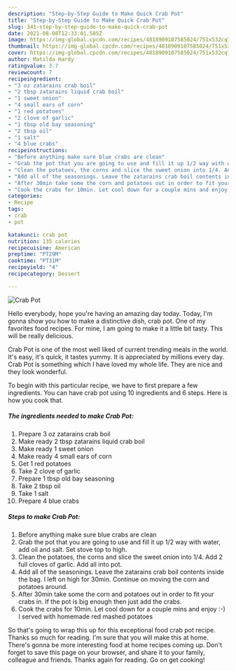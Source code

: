 ```yaml
---
description: "Step-by-Step Guide to Make Quick Crab Pot"
title: "Step-by-Step Guide to Make Quick Crab Pot"
slug: 341-step-by-step-guide-to-make-quick-crab-pot
date: 2021-08-08T12:33:01.585Z
image: https://img-global.cpcdn.com/recipes/4818909107585024/751x532cq70/crab-pot-recipe-main-photo.jpg
thumbnail: https://img-global.cpcdn.com/recipes/4818909107585024/751x532cq70/crab-pot-recipe-main-photo.jpg
cover: https://img-global.cpcdn.com/recipes/4818909107585024/751x532cq70/crab-pot-recipe-main-photo.jpg
author: Matilda Hardy
ratingvalue: 3.7
reviewcount: 7
recipeingredient:
- "3 oz zatarains crab boil"
- "2 tbsp zatarains liquid crab boil"
- "1 sweet onion"
- "4 small ears of corn"
- "1 red potatoes"
- "2 clove of garlic"
- "1 tbsp old bay seasoning"
- "2 tbsp oil"
- "1 salt"
- "4 blue crabs"
recipeinstructions:
- "Before anything make sure blue crabs are clean"
- "Grab the pot that you are going to use and fill it up 1/2 way with water, add oil and salt. Set stove top to high."
- "Clean the potatoes, the corns and slice the sweet onion into 1/4. Add 2 full cloves of garlic. Add all into pot."
- "Add all of the seasonings. Leave the zatarains crab boil contents inside the bag. I left on high for 30min. Continue on moving the corn and potatoes around."
- "After 30min take some the corn and potatoes out in order to fit your crabs in. If the pot is big enough then just add the crabs."
- "Cook the crabs for 10min. Let cool down for a couple mins and enjoy :-) I served with homemade red mashed potatoes"
categories:
- Recipe
tags:
- crab
- pot

katakunci: crab pot 
nutrition: 135 calories
recipecuisine: American
preptime: "PT29M"
cooktime: "PT31M"
recipeyield: "4"
recipecategory: Dessert

---
```



![Crab Pot](https://img-global.cpcdn.com/recipes/4818909107585024/751x532cq70/crab-pot-recipe-main-photo.jpg)

Hello everybody, hope you're having an amazing day today. Today, I'm gonna show you how to make a distinctive dish, crab pot. One of my favorites food recipes. For mine, I am going to make it a little bit tasty. This will be really delicious.



Crab Pot is one of the most well liked of current trending meals in the world. It's easy, it's quick, it tastes yummy. It is appreciated by millions every day. Crab Pot is something which I have loved my whole life. They are nice and they look wonderful.


To begin with this particular recipe, we have to first prepare a few ingredients. You can have crab pot using 10 ingredients and 6 steps. Here is how you cook that.

<!--inarticleads1-->

##### The ingredients needed to make Crab Pot:

1. Prepare 3 oz zatarains crab boil
1. Make ready 2 tbsp zatarains liquid crab boil
1. Make ready 1 sweet onion
1. Make ready 4 small ears of corn
1. Get 1 red potatoes
1. Take 2 clove of garlic
1. Prepare 1 tbsp old bay seasoning
1. Take 2 tbsp oil
1. Take 1 salt
1. Prepare 4 blue crabs




<!--inarticleads2-->

##### Steps to make Crab Pot:

1. Before anything make sure blue crabs are clean
1. Grab the pot that you are going to use and fill it up 1/2 way with water, add oil and salt. Set stove top to high.
1. Clean the potatoes, the corns and slice the sweet onion into 1/4. Add 2 full cloves of garlic. Add all into pot.
1. Add all of the seasonings. Leave the zatarains crab boil contents inside the bag. I left on high for 30min. Continue on moving the corn and potatoes around.
1. After 30min take some the corn and potatoes out in order to fit your crabs in. If the pot is big enough then just add the crabs.
1. Cook the crabs for 10min. Let cool down for a couple mins and enjoy :-) I served with homemade red mashed potatoes




So that's going to wrap this up for this exceptional food crab pot recipe. Thanks so much for reading. I'm sure that you will make this at home. There's gonna be more interesting food at home recipes coming up. Don't forget to save this page on your browser, and share it to your family, colleague and friends. Thanks again for reading. Go on get cooking!
